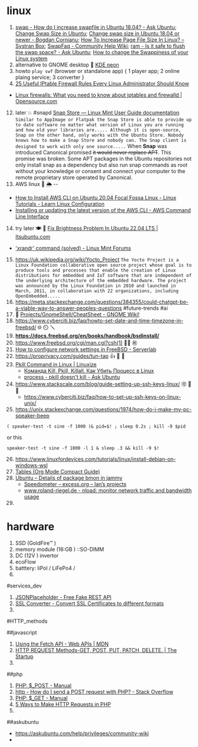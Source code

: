 # linux 
1)  [swap - How do I increase swapfile in Ubuntu 18.04? - Ask Ubuntu](https://askubuntu.com/questions/1075505/how-do-i-increase-swapfile-in-ubuntu-18-04); [Change Swap Size in Ubuntu](https://linuxhint.com/change_swap_size_ubuntu/); [Change swap size in Ubuntu 18.04 or newer - Bogdan Cornianu](https://bogdancornianu.com/change-swap-size-in-ubuntu/); [How To Increase Page File Size In Linux? – Systran Box](https://www.systranbox.com/how-to-increase-page-file-size-in-linux/); [SwapFaq - Community Help Wiki](https://help.ubuntu.com/community/SwapFaq); [ram - Is it safe to flush the swap space? - Ask Ubuntu](https://askubuntu.com/questions/1185561/is-it-safe-to-flush-the-swap-space); [How to change the Swappiness of your Linux system](https://www.howtoforge.com/tutorial/linux-swappiness/) 
8)  alternative to GNOME desktop 👯 [KDE neon](https://neon.kde.org/faq) 
9)  howto ```play swf``` (browser or standalone app) { 1 player app; 2 online plaing service; 3 converter } 
10)  [25 Useful IPtable Firewall Rules Every Linux Administrator Should Know](https://www.tecmint.com/linux-iptables-firewall-rules-examples-commands/) 
  - [Linux firewalls: What you need to know about iptables and firewalld | Opensource.com](https://opensource.com/article/18/9/linux-iptables-firewalld) 
12)  later 💥 #snapd [Snap Store — Linux Mint User Guide documentation](https://linuxmint-user-guide.readthedocs.io/en/latest/snap.html) ```Similar to AppImage or Flatpak the Snap Store is able to provide up to date software no matter what version of Linux you are running and how old your libraries are..... Although it is open-source, Snap on the other hand, only works with the Ubuntu Store. Nobody knows how to make a Snap Store and nobody can. The Snap client is designed to work with only one source.....``` When **Snap** was introduced Canonical promised ~~it would never replace APT~~. This promise was broken. Some APT packages in the Ubuntu repositories not only install snap as a dependency but also run snap commands as root without your knowledge or consent and connect your computer to the remote proprietary store operated by Canonical. 
13)  AWS linux 🥦 🌦️ -- 
   - [How to Install AWS CLI on Ubuntu 20.04 Focal Fossa Linux - Linux Tutorials - Learn Linux Configuration](https://linuxconfig.org/how-to-install-aws-cli-on-ubuntu-20-04-focal-fossa-linux)
   - [Installing or updating the latest version of the AWS CLI - AWS Command Line Interface](https://docs.aws.amazon.com/cli/latest/userguide/getting-started-install.html)
14)  try later 🍽️ 🔷 [Fix Brightness Problem In Ubuntu 22.04 LTS | Itsubuntu.com](https://itsubuntu.com/fix-brightness-problem-in-ubuntu-22-04-lts/) 
   - ['xrandr' command (solved) - Linux Mint Forums](https://forums.linuxmint.com/viewtopic.php?t=275268) 
15)  https://uk.wikipedia.org/wiki/Yocto_Project ```The Yocto Project is a Linux Foundation collaborative open source project whose goal is to produce tools and processes that enable the creation of Linux distributions for embedded and IoT software that are independent of the underlying architecture of the embedded hardware. The project was announced by the Linux Foundation in 2010 and launched in March, 2011, in collaboration with 22 organizations, including OpenEmbedded.....```
16)  https://meta.stackexchange.com/questions/384355/could-chatgpt-be-a-viable-way-to-answer-peoples-questions #future-trends #ai 
17)  🔑 [Projects/GnomeShell/CheatSheet - GNOME Wiki!](https://wiki.gnome.org/Projects/GnomeShell/CheatSheet#Developer_tools) 
18)  https://www.cyberciti.biz/faq/howto-set-date-and-time-timezone-in-freebsd/ 🌐 ⏲️ 🪛 
19)  __https://docs.freebsd.org/en/books/handbook/bsdinstall/__ 
20)  https://www.freebsd.org/cgi/man.cgi?csh(1) 👰‍♀️ ㊗️ 
21)  [How to configure network settings in FreeBSD - Serverlab](https://www.serverlab.ca/tutorials/unix/how-to-set-static-ip-and-dhcp-in-freebsd/)
22)  https://proprivacy.com/guides/tun-tap  👍 🍏 📆 
23)  [Pkill Command in Linux | Linuxize](https://linuxize.com/post/pkill-command-in-linux/) 
        - [Команда Kill, Pkill, Killall. Как Убить Процесс в Linux](https://www.hostinger.com.ua/rukovodstva/komanda-kill-linux-kak-ubit-process) 
        - [process - pkill doesn't kill - Ask Ubuntu](https://askubuntu.com/questions/1344444/pkill-doesnt-kill)  
24)  https://www.stackscale.com/blog/guide-setting-up-ssh-keys-linux/ 🉑 💂 💚
        - https://www.cyberciti.biz/faq/how-to-set-up-ssh-keys-on-linux-unix/
25) https://unix.stackexchange.com/questions/1974/how-do-i-make-my-pc-speaker-beep 
```
( speaker-test -t sine -f 1000 )& pid=$! ; sleep 0.2s ; kill -9 $pid
``` 
or this 
```
speaker-test -t sine -f 1000 -l 1 & sleep .3 && kill -9 $!
``` 
26) https://www.linuxfordevices.com/tutorials/linux/install-debian-on-windows-wsl
27) [Tables (Org Mode Compact Guide)](https://orgmode.org/guide/Tables.html#Tables) 
28) [Ubuntu – Details of package bmon in jammy](https://packages.ubuntu.com/jammy/net/bmon) 
    - [Speedometer – excess.org – Ian’s projects](https://excess.org/speedometer/) 
    - [www.roland-riegel.de - nload: monitor network traffic and bandwidth usage](http://www.roland-riegel.de/nload/) 
30) 


# hardware 
1) SSD (GoldFire™️ )  
2) memory module (16:GB ) ::SO-DIMM 
3) DC (12V ) invertor 
4) ecoFlow 
5) batttery: liPol / LiFePo4 / 
6) 

#services_dev 
1) [JSONPlaceholder - Free Fake REST API](https://jsonplaceholder.typicode.com/) 
2) [SSL Converter - Convert SSL Certificates to different formats](https://www.sslshopper.com/ssl-converter.html) 
3) 

#HTTP_methods 

##javascript 
1) [Using the Fetch API - Web APIs | MDN](https://developer.mozilla.org/en-US/docs/Web/API/Fetch_API/Using_Fetch) 
2) [HTTP REQUEST Methods-GET, POST, PUT, PATCH, DELETE. | The Startup](https://medium.com/swlh/restful-api-design-get-post-put-patch-delete-a-walkthrough-with-javascripts-fetch-api-e37a8416e2a0) 
3) 

##php 
1) [PHP: $_POST - Manual](https://www.php.net/manual/en/reserved.variables.post.php) 
2) [http - How do I send a POST request with PHP? - Stack Overflow](https://stackoverflow.com/questions/5647461/how-do-i-send-a-post-request-with-php) 
3) [PHP: $_GET - Manual](https://www.php.net/manual/en/reserved.variables.get.php) 
4) [5 Ways to Make HTTP Requests in PHP](https://www.twilio.com/blog/5-ways-to-make-http-requests-in-php) 
5) 

##askubuntu 
- https://askubuntu.com/help/privileges/community-wiki
- 
